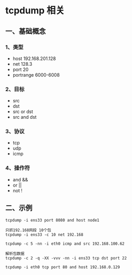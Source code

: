 # tcpdump 相关

## 一、基础概念

### 1、类型

* host 192.168.201.128
* net 128.3
* port 20
* portrange 6000-6008

### 2、目标

* src
* dst
* src or dst
* src and dst

### 3、协议

* tcp
* udp
* icmp

### 4、操作符

* and &&
* or || 
* not !

## 二、示例

```
tcpdump -i ens33 port 8080 and host node1
```

```
只抓192.168网段 10个包
tcpdump -i ens33 -c 10 net 192.168
```

```
tcpdump -c 5 -nn -i eth0 icmp and src 192.168.100.62
```

```
解析包数据
tcpdump -c 2 -q -XX -vvv -nn -i ens33 tcp dst port 22
```

```
tcpdump -i eth0 tcp port 80 and host 192.168.0.129
```